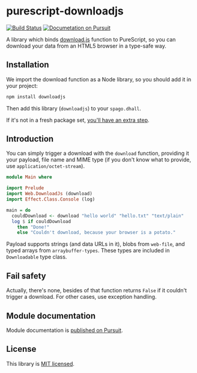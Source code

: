 # purescript-downloadjs 
[![Build Status](https://travis-ci.com/chekoopa/purescript-downloadjs.svg?branch=master)](https://travis-ci.com/chekoopa/purescript-downloadjs) 
[![Documetation on Pursuit](https://pursuit.purescript.org/packages/purescript-downloadjs/badge)](https://pursuit.purescript.org/packages/purescript-downloadjs)

A library which binds [download.js](https://github.com/rndme/download) function to PureScript, 
so you can download your data from an HTML5 browser in a type-safe way.

## Installation

We import the download function as a Node library, so you should add it in your project: 

```bash
npm install downloadjs
```

Then add this library (`downloadjs`) to your `spago.dhall`. 

If it's not in a fresh package set, [you'll have an extra step](https://github.com/purescript/spago#add-a-package-to-the-package-set).

## Introduction

You can simply trigger a download with the `download` function, providing it your payload, file name and 
MIME type (if you don't know what to provide, use `application/octet-stream`).

```purescript
module Main where

import Prelude
import Web.DownloadJs (download)
import Effect.Class.Console (log)

main = do
  couldDownload <- download "hello world" "hello.txt" "text/plain"
  log $ if couldDownload 
    then "Done!"
    else "Couldn't download, because your browser is a potato."  
```

Payload supports strings (and data URLs in it), blobs from `web-file`, and 
typed arrays from `arraybuffer-types`. These types are included in `Downloadable` type class.

## Fail safety

Actually, there's none, besides of that function returns `False` if it couldn't trigger a download.
For other cases, use exception handling. 

## Module documentation

Module documentation is [published on Pursuit](http://pursuit.purescript.org/packages/purescript-downloadjs).

## License

This library is [MIT licensed](LICENSE).
